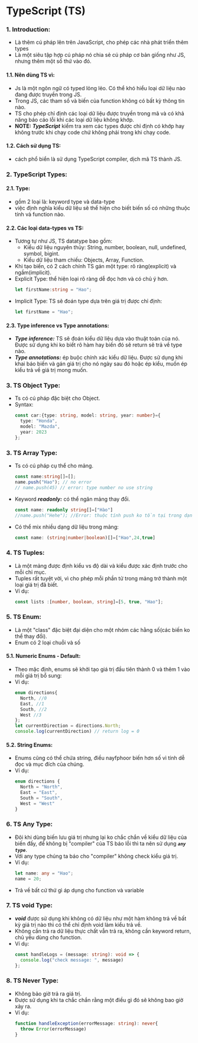 # TypeScript (TS)
### 1. Introduction:
- Là thêm cú pháp lên trên JavaScript, cho phép các nhà phát triển thêm types
- Là một siêu tập hợp cú pháp nó chia sẻ cú pháp cơ bản giống như JS, nhưng thêm một số thứ vào đó.
#### 1.1. Nên dùng TS vì:
- Js là một ngôn ngữ có typed lỏng lẻo. Có thể khó hiểu loại dữ liệu nào đang được truyền trong JS.
- Trong JS, các tham số và biến của function không có bất kỳ thông tin nào.
- TS cho phép chỉ định các loại dữ liệu được truyền trong mã và có khả năng báo cáo lỗi khi các loại dữ liệu không khớp.
- **NOTE:** ***TypeScript*** kiểm tra xem các types được chỉ định có khớp hay không trước khi chạy code chứ không phải trong khi chạy code.
#### 1.2. Cách sử dụng TS: 
- cách phổ biển là sử dụng TypeScript compiler, dịch mã TS thành JS.
### 2. TypeScript Types: 
#### 2.1. Type: 
- gồm 2 loại là: keyword type và data-type
- việc định nghĩa kiểu dữ liệu sẽ thể hiện cho biết biến số có những thuộc tính và function nào.
#### 2.2. Các loại data-types vs TS:
- Tương tự như JS, TS datatype bao gồm: 
  - Kiểu dữ liệu nguyên thủy: String, number, boolean, null, undefined, symbol, bigint.
  - Kiểu dữ liệu tham chiếu: Objects, Array, Function.
- Khi tạo biến, có 2 cách chính TS gán một type: rõ ràng(explicit) và ngầm(implicit).
- Explicit Type: thể hiện loại rõ ràng dễ đọc hơn và có chủ ý hơn.
    ```ts
    let firstName:string = "Hao";
    ```
- Implicit Type: TS sẽ đoán type dựa trên giá trị được chỉ định:
    ```ts
    let firstName = "Hao";
    ```
#### 2.3. Type inference vs Type annotations: 
- ***Type inference:*** TS sẽ đoán kiểu dữ liệu dựa vào thuật toán của nó. Được sử dụng khi ko biết rõ hàm hay biến đó sẽ return sẽ trả về type nào.
- ***Type annotations:*** ép buộc chính xác kiểu dữ liệu. Được sử dụng khi khai báo biến và gán giá trị cho nó ngày sau đó hoặc ép kiểu, muốn ép kiểu trả về giá trị mong muốn.
### 3. TS Object Type: 
- Ts có cú pháp đặc biệt cho Object.
- Syntax: 
    ```ts
    const car:{type: string, model: string, year: number}={
      type: "Honda",
      model: "Mazda",
      year: 2023
    };
    ```
### 3. TS Array Type: 
- Ts có cú pháp cụ thể cho mảng.
    ```ts 
    const name:string[]=[];
    name.push("Hao"); // no error
    // name.push(45) // error: type number no use string 
    ```
- Keyword ***readonly:*** có thể ngăn mảng thay đổi.
    ```ts
    const name: readonly string[]=["Hào"]
    //name.push("Hehe"); //Error: thuộc tính push ko tồn tại trong dạng readonly
    ```
- Có thể mix nhiều dạng dữ liệu trong mảng:
    ```ts
    const name: (string|number|boolean)[]=["Hao",24,true]
    ```

### 4. TS Tuples: 
- Là một mảng được định kiểu vs độ dài và kiểu được xác định trước cho mỗi chỉ mục.
- Tuples rất tuyệt vời, vì cho phép mỗi phần tử trong mảng trở thành một loại giá trị đã biết.
- Ví dụ: 
    ```ts
    const lists :[number, boolean, string]=[5, true, "Hao"];
    ```
### 5. TS Enum: 
- Là một "class" đặc biệt đại diện cho một nhóm các hằng số(các biến ko thể thay đổi).
- Enum có 2 loại chuỗi và số
#### 5.1. Numeric Enums - Default: 
- Theo mặc định, enums sẽ khởi tạo giá trị đầu tiên thành 0 và thêm 1 vào mỗi giá trị bổ sung: 
- Ví dụ: 
    ```ts
    enum directions{
      North, //0
      East, //1
      South, //2
      West //3
    };
    let currentDirection = directions.North;
    console.log(currentDirection) // return log = 0
    ```
#### 5.2. String Enums: 
- Enums cũng có thể chứa string, điều nayfphoor biến hơn số vì tính dễ đọc và mục đích của chúng.
- Ví dụ: 
    ```ts
    enum directions {
      North = "North",
      East = "East",
      South = "South",
      West = "West"
    }
    ```
### 6. TS Any Type: 
- Đôi khi dùng biến lưu giá trị nhưng lại ko chắc chắn về kiểu dữ liệu của biến đấy, để không bị "compiler" của TS báo lỗi thì ta nên sử dụng ***```any type```***.
- Với any type chúng ta báo cho "compiler" không check kiểu giá trị.
- Ví dụ: 
    ```ts
    let name: any = "Hao";
    name = 20;
    ```
- Trả về bất cứ thứ gì áp dụng cho function và variable
### 7. TS void Type:
- ***void*** được sử dụng khi không có dữ liệu như một hàm không trả về bất kỳ giá trị nào thì có thể chỉ định void làm kiểu trả về.
- Không cần trả ra dữ liệu thực chất vẫn trả ra, không cần keyword return, chủ yếu dùng cho function.
- Ví dụ: 
    ```ts
    const handleLogs = (message: string): void => {
      console.log("check message: ", message)
    };
    ```
### 8. TS Never Type: 
- Không bảo giờ trả ra giá trị.
- Được sử dụng khi ta chắc chắn rằng một điều gì đó sẽ không bao giờ xảy ra.
- Ví dụ: 
    ```ts 
    function handleException(errorMessage: string): never{
      throw Error(errorMessage)
    }
    ```
  
